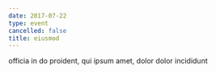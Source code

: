 ```yaml
---
date: 2017-07-22
type: event
cancelled: false
title: eiusmod
---
```

officia in do proident, qui ipsum amet, dolor dolor incididunt
